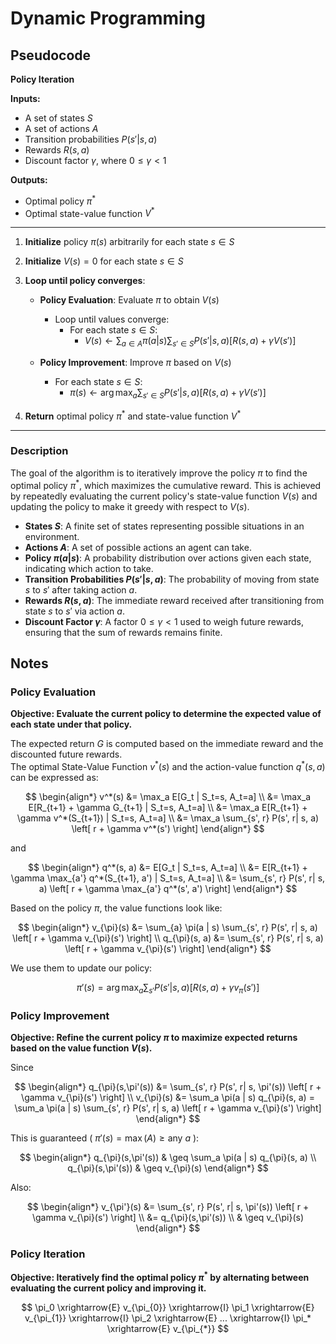 # Dynamic Programming

## Pseudocode

**Policy Iteration**

**Inputs:**
- A set of states $S$
- A set of actions $A$
- Transition probabilities $P(s' | s, a)$
- Rewards $R(s, a)$
- Discount factor $\gamma$, where $0 \leq \gamma < 1$

**Outputs:**
- Optimal policy $\pi^*$
- Optimal state-value function $V^*$

---

1. **Initialize** policy $\pi(s)$ arbitrarily for each state $s \in S$
2. **Initialize** $V(s) = 0$ for each state $s \in S$

3. **Loop until policy converges**:
   - **Policy Evaluation**: Evaluate $\pi$ to obtain $V(s)$
     - Loop until values converge:
       - For each state $s \in S$:
         - $V(s) \gets \sum_{a \in A} \pi(a | s) \sum_{s' \in S} P(s' | s, a) \left[ R(s, a) + \gamma V(s') \right]$

   - **Policy Improvement**: Improve $\pi$ based on $V(s)$
     - For each state $s \in S$:
       - $\pi(s) \gets \arg\max_a \sum_{s' \in S} P(s' | s, a) \left[ R(s, a) + \gamma V(s') \right]$

4. **Return** optimal policy $\pi^*$ and state-value function $V^*$


---

### Description
The goal of the algorithm is to iteratively improve the policy $\pi$ to find the optimal policy $\pi^*$, which maximizes the cumulative reward. This is achieved by repeatedly evaluating the current policy's state-value function $V(s)$ and updating the policy to make it greedy with respect to $V(s)$.

- **States $S$**: A finite set of states representing possible situations in an environment.
- **Actions $A$**: A set of possible actions an agent can take.
- **Policy $\pi(a|s)$**: A probability distribution over actions given each state, indicating which action to take.
- **Transition Probabilities $P(s' | s, a)$**: The probability of moving from state $s$ to $s'$ after taking action $a$.
- **Rewards $R(s, a)$**: The immediate reward received after transitioning from state $s$ to $s'$ via action $a$.
- **Discount Factor $\gamma$**: A factor $0 \leq \gamma < 1$ used to weigh future rewards, ensuring that the sum of rewards remains finite.


## Notes

### Policy Evaluation
**Objective: Evaluate the current policy to determine the expected value of each state under that policy.**

The expected return $G$ is computed based on the immediate reward and the discounted future rewards. \
The optimal State-Value Function $v^*(s)$ and the action-value function $q^*(s, a)$ can be expressed as:


$$
\begin{align*}
v^*(s) &= \max_a E[G_t | S_t=s, A_t=a] \\
       &= \max_a E[R_{t+1} + \gamma G_{t+1} | S_t=s, A_t=a] \\
       &= \max_a E[R_{t+1} + \gamma v^*(S_{t+1}) | S_t=s, A_t=a] \\ 
       &= \max_a \sum_{s', r} P(s', r| s, a) \left[ r + \gamma v^*(s') \right]
\end{align*}
$$


and 


$$
\begin{align*}
q^*(s, a) &= E[G_t | S_t=s, A_t=a] \\
          &= E[R_{t+1} + \gamma \max_{a'} q^*(S_{t+1}, a') | S_t=s, A_t=a] \\
          &= \sum_{s', r} P(s', r| s, a) \left[ r + \gamma \max_{a'} q^*(s', a') \right]
\end{align*}
$$


Based on the policy $\pi$, the value functions look like:

$$
\begin{align*}
v_{\pi}(s) &= \sum_{a} \pi(a | s) \sum_{s', r} P(s', r| s, a) \left[ r + \gamma v_{\pi}(s') \right] \\
q_{\pi}(s, a) &= \sum_{s', r} P(s', r| s, a) \left[ r + \gamma v_{\pi}(s') \right]
\end{align*}
$$

We use them to update our policy:

$$
\pi'(s) = \arg\max_a \sum_{s'} P(s' | s, a) \left[ R(s, a) + \gamma v_{\pi}(s') \right] 
$$



### Policy Improvement
**Objective: Refine the current policy $\pi$ to maximize expected returns based on the value function $V(s)$.**

Since 

$$
\begin{align*}
q_{\pi}(s,\pi'(s)) &= \sum_{s', r} P(s', r| s, \pi'(s)) \left[ r + \gamma v_{\pi}(s') \right] \\
v_{\pi}(s) &= \sum_a \pi(a | s) q_{\pi}(s, a) = \sum_a \pi(a | s) \sum_{s', r} P(s', r| s, a) \left[ r + \gamma v_{\pi}(s') \right]
\end{align*}
$$

This is guaranteed ( $\pi'(s) = \max(A) \geq \text{any } a$ ):

$$
\begin{align*}
q_{\pi}(s,\pi'(s)) & \geq \sum_a \pi(a | s) q_{\pi}(s, a) \\
q_{\pi}(s,\pi'(s)) & \geq v_{\pi}(s) 
\end{align*}
$$

Also:

$$
\begin{align*}
v_{\pi'}(s) &= \sum_{s', r} P(s', r| s, \pi'(s)) \left[ r + \gamma v_{\pi}(s') \right] \\
            &= q_{\pi}(s,\pi'(s)) \\
            & \geq v_{\pi}(s) 
\end{align*}
$$


### Policy Iteration
**Objective: Iteratively find the optimal policy $\pi^*$ by alternating between evaluating the current policy and improving it.**

$$
\pi_0 \xrightarrow{E} v_{\pi_{0}} \xrightarrow{I} \pi_1 \xrightarrow{E} v_{\pi_{1}} \xrightarrow{I} \pi_2 \xrightarrow{E} ... \xrightarrow{I} \pi_* \xrightarrow{E} v_{\pi_{*}} 
$$
